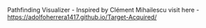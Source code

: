 Pathfinding Visualizer - Inspired by Clément Mihailescu
 visit here - https://adolfoherrera1417.github.io/Target-Acquired/
